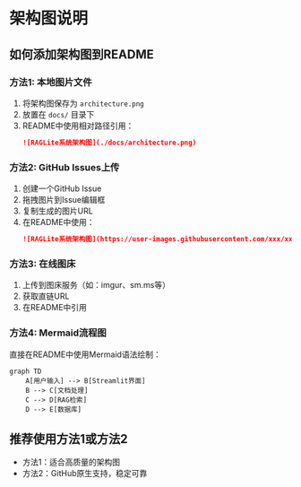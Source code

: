 # 架构图说明

## 如何添加架构图到README

### 方法1: 本地图片文件
1. 将架构图保存为 `architecture.png` 
2. 放置在 `docs/` 目录下
3. README中使用相对路径引用：
   ```markdown
   ![RAGLite系统架构图](./docs/architecture.png)
   ```

### 方法2: GitHub Issues上传
1. 创建一个GitHub Issue
2. 拖拽图片到Issue编辑框
3. 复制生成的图片URL
4. 在README中使用：
   ```markdown
   ![RAGLite系统架构图](https://user-images.githubusercontent.com/xxx/xxx.png)
   ```

### 方法3: 在线图床
1. 上传到图床服务（如：imgur、sm.ms等）
2. 获取直链URL
3. 在README中引用

### 方法4: Mermaid流程图
直接在README中使用Mermaid语法绘制：
```mermaid
graph TD
    A[用户输入] --> B[Streamlit界面]
    B --> C[文档处理]
    C --> D[RAG检索]
    D --> E[数据库]
```

## 推荐使用方法1或方法2
- 方法1：适合高质量的架构图
- 方法2：GitHub原生支持，稳定可靠
